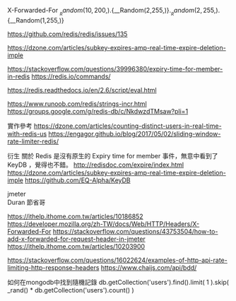 X-Forwarded-For ${__Random(10,200,)}.${__Random(2,255,)}.${__Random(2,255,)}.${__Random(1,255,)}


https://github.com/redis/redis/issues/135


https://dzone.com/articles/subkey-expires-amp-real-time-expire-deletion-imple

https://stackoverflow.com/questions/39996380/expiry-time-for-member-in-redis
https://redis.io/commands/

https://redis.readthedocs.io/en/2.6/script/eval.html

https://www.runoob.com/redis/strings-incr.html
https://groups.google.com/g/redis-db/c/NkdwzdTMsaw?pli=1




實作參考
https://dzone.com/articles/counting-distinct-users-in-real-time-with-redis-us
https://engagor.github.io/blog/2017/05/02/sliding-window-rate-limiter-redis/


衍生 關於 Redis 是沒有原生的 Expiry time for member 事件，無意中看到了 KeyDB ，覺得也不錯。
http://redisdoc.com/expire/index.html
https://dzone.com/articles/subkey-expires-amp-real-time-expire-deletion-imple
https://github.com/EQ-Alpha/KeyDB


jmeter  
Duran 節省哥

https://ithelp.ithome.com.tw/articles/10186852
https://developer.mozilla.org/zh-TW/docs/Web/HTTP/Headers/X-Forwarded-For
https://stackoverflow.com/questions/43753504/how-to-add-x-forwarded-for-request-header-in-jmeter
https://ithelp.ithome.com.tw/articles/10203900




https://stackoverflow.com/questions/16022624/examples-of-http-api-rate-limiting-http-response-headers
https://www.chaijs.com/api/bdd/



如何在mongodb中找到隨機記錄
db.getCollection('users').find().limit( 1 ).skip( _rand() * db.getCollection('users').count() )
